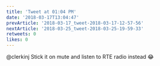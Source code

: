 ```yaml
---
title: 'Tweet at 01:04 PM'
date: '2018-03-17T13:04:47'
prevArticle: '2018-03-17_tweet-2018-03-17-12-57-56'
nextArticle: '2018-03-25_tweet-2018-03-25-19-59-33'
retweets: 0
likes: 0
---
```

@clerkinj Stick it on mute and listen to RTE radio instead 😂